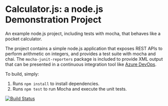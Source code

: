 Calculator.js: a node.js Demonstration Project
==============================================
An example node.js project, including tests with mocha, that behaves like
a pocket calculator.

The project contains a simple node.js application that exposes REST APIs
to perform arithmetic on integers, and provides a test suite with mocha
and chai.  The `mocha-junit-reporters` package is included to provide XML
output that can be presented in a continuous integration tool like
[Azure DevOps](https://azure.com/devops).

To build, simply:

1. Runs `npm install` to install dependencies.
2. Runs `npm test` to run Mocha and execute the unit tests.

[![Build Status](https://dev.azure.com/radoslavkatov/Integrating%20External%20Source%20Control%20with%20Azure%20Pipelines/_apis/build/status/RadoslavKatov.calculator?branchName=refs%2Fpull%2F1%2Fmerge)](https://dev.azure.com/radoslavkatov/Integrating%20External%20Source%20Control%20with%20Azure%20Pipelines/_build/latest?definitionId=21&branchName=refs%2Fpull%2F1%2Fmerge)

